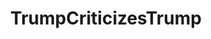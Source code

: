 ---
title: TrumpCriticizesTrump
crosslinks:
- The_Donald
- politics
- dataisbeautiful
- EnoughTrumpSpam
- subredditoftheday
- news
- worldnews
- covfefe
- all
- announcements
- xkcd
- DumpTrump
- RussiaLago
- Keep_Track
- TheAvenger_94
- OurPresident
- youtubot
- the_schulz
- NegativeWithGold
- unexpected40k
---